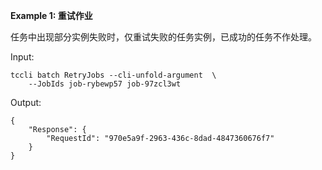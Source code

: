**Example 1: 重试作业**

任务中出现部分实例失败时，仅重试失败的任务实例，已成功的任务不作处理。

Input: 

```
tccli batch RetryJobs --cli-unfold-argument  \
    --JobIds job-rybewp57 job-97zcl3wt
```

Output: 
```
{
    "Response": {
        "RequestId": "970e5a9f-2963-436c-8dad-4847360676f7"
    }
}
```

